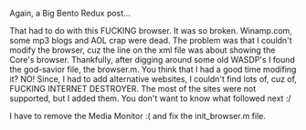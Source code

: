 Again, a Big Bento Redux post...

That had to do with this FUCKING browser. It was so broken. Winamp.com, some mp3 blogs and AOL crap were dead. The problem was that I couldn't modify the browser, cuz the line on the xml file was about showing the Core's browser. Thankfully, after digging around some old WASDP's I found the god-savior file, the browser.m. You think that I had a good time modifing it? NO! Since, I had to add alternative websites, I couldn't find lots of, cuz of, FUCKING INTERNET DESTROYER. The most of the sites were not supported, but I added them. You don't want to know what followed next :/

I have to remove the Media Monitor :( and fix the init_browser.m file. 
